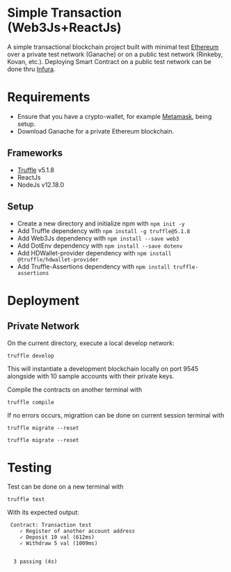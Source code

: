 # Simple Transaction (Web3Js+ReactJs) 
A simple transactional blockchain project built with minimal test [Ethereum](https://en.wikipedia.org/wiki/Ethereum) over a private test network (Ganache) or on a public test network (Rinkeby, Kovan, etc.). Deploying Smart Contract on a public test network can be done thru [Infura](https://infura.io/). 


# Requirements
- Ensure that you have a crypto-wallet, for example [Metamask](https://metamask.io/), being setup.
- Download Ganache for a private Ethereum blockchain.

## Frameworks
- [Truffle](https://trufflesuite.com/) v5.1.8
- ReactJs
- NodeJs v12.18.0

## Setup
- Create a new directory and initialize npm with ```npm init -y```
- Add Truffle dependency with ```npm install -g truffle@5.1.8```
- Add Web3Js dependency with ```npm install --save web3```
- Add DotEnv dependency with ```npm install --save dotenv```
- Add HDWallet-provider dependency with ```npm install @truffle/hdwallet-provider```
- Add Truffle-Assertions dependency with ```npm install truffle-assertions```

# Deployment 
## Private Network
On the current directory, execute a local develop network:
```
truffle develop
```
This will instantiate a development blockchain locally on port 9545 alongside with 10 sample accounts with their private keys.

Compile the contracts on another terminal with 
```
truffle compile
```
If no errors occurs, migrattion can be done on current session terminal with 

```
truffle migrate --reset
```
```
truffle migrate --reset
```

# Testing
Test can be done on a new terminal with
```
truffle test
```

With its expected output:
```
 Contract: Transaction test
    ✓ Register of another account address
    ✓ Deposit 10 val (612ms)
    ✓ Withdraw 5 val (1009ms)


  3 passing (4s)

```
